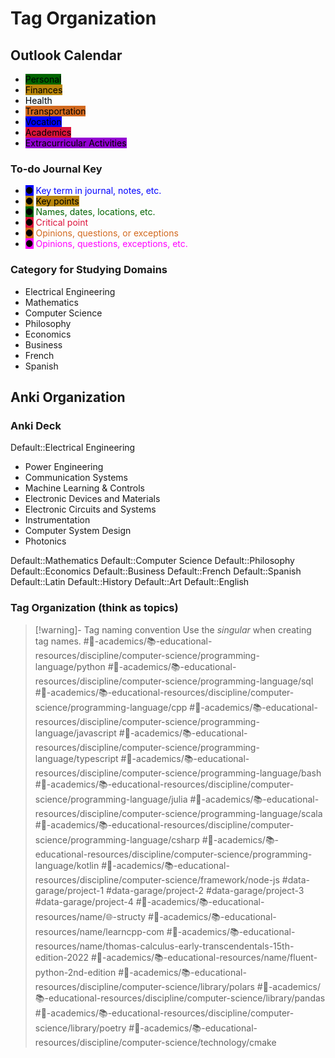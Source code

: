 # Tag Organization

## Outlook Calendar
- <mark style="background: DarkGreen;">Personal</mark>
- <mark style="background: DarkGoldenRod;">Finances</mark>
- <mark style="background: AliceBlue;"><font color="black">Health</font></mark>
- <mark style="background: Chocolate;">Transportation</mark>
- <mark style="background: blue;">Vocation</mark>
- <mark style="background: crimson;">Academics</mark>
- <mark style="background: DarkViolet;">Extracurricular Activities</mark>

### To-do Journal Key
- <mark style="background: blue;">●</mark> <font color="blue">Key term in journal, notes, etc.</font>
- <mark style="background: DarkGoldenRod">●</mark> <mark style="background: DarkGoldenRod;">Key points</mark>
- <mark style="background: DarkGreen">●</mark> <font color="DarkGreen">Names, dates, locations, etc.</font>
- <mark style="background: crimson">●</mark> <font color="crimson">Critical point</font>
- <mark style="background: Chocolate">●</mark> <font color="Chocolate">Opinions, questions, or exceptions</font>
- <mark style="background: Fuchsia">●</mark> <font color="Fuchsia">Opinions, questions, exceptions, etc.</font>

### Category for Studying Domains
- Electrical Engineering
- Mathematics
- Computer Science
- Philosophy
- Economics
- Business
- French
- Spanish

## Anki Organization

### Anki Deck
Default::Electrical Engineering
- Power Engineering
- Communication Systems
- Machine Learning & Controls
- Electronic Devices and Materials
- Electronic Circuits and Systems
- Instrumentation
- Computer System Design
- Photonics

Default::Mathematics
Default::Computer Science
Default::Philosophy
Default::Economics
Default::Business
Default::French
Default::Spanish
Default::Latin
Default::History
Default::Art
Default::English

### Tag Organization (think as topics)

>[!warning]- Tag naming convention
> Use the *singular* when creating tag names.
#🔴-academics/📚-educational-resources/discipline/computer-science/programming-language/python 
#🔴-academics/📚-educational-resources/discipline/computer-science/programming-language/sql 
#🔴-academics/📚-educational-resources/discipline/computer-science/programming-language/cpp
#🔴-academics/📚-educational-resources/discipline/computer-science/programming-language/javascript
#🔴-academics/📚-educational-resources/discipline/computer-science/programming-language/typescript
#🔴-academics/📚-educational-resources/discipline/computer-science/programming-language/bash
#🔴-academics/📚-educational-resources/discipline/computer-science/programming-language/julia
#🔴-academics/📚-educational-resources/discipline/computer-science/programming-language/scala
#🔴-academics/📚-educational-resources/discipline/computer-science/programming-language/csharp
#🔴-academics/📚-educational-resources/discipline/computer-science/programming-language/kotlin
#🔴-academics/📚-educational-resources/discipline/computer-science/framework/node-js
#data-garage/project-1
#data-garage/project-2
#data-garage/project-3
#data-garage/project-4 
#🔴-academics/📚-educational-resources/name/🌐-structy
#🔴-academics/📚-educational-resources/name/learncpp-com
#🔴-academics/📚-educational-resources/name/thomas-calculus-early-transcendentals-15th-edition-2022
#🔴-academics/📚-educational-resources/name/fluent-python-2nd-edition 
#🔴-academics/📚-educational-resources/discipline/computer-science/library/polars
#🔴-academics/📚-educational-resources/discipline/computer-science/library/pandas
#🔴-academics/📚-educational-resources/discipline/computer-science/library/poetry 
#🔴-academics/📚-educational-resources/discipline/computer-science/technology/cmake
